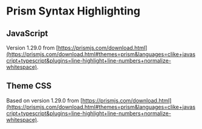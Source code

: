 # Prism Syntax Highlighting

## JavaScript

Version 1.29.0 from [https://prismjs.com/download.html](https://prismjs.com/download.html#themes=prism&languages=clike+javascript+typescript&plugins=line-highlight+line-numbers+normalize-whitespace).

## Theme CSS

Based on version 1.29.0 from [https://prismjs.com/download.html](https://prismjs.com/download.html#themes=prism&languages=clike+javascript+typescript&plugins=line-highlight+line-numbers+normalize-whitespace).
